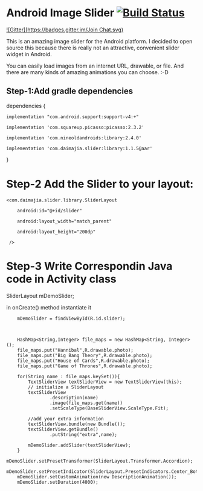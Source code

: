 # Android Image Slider [![Build Status](https://travis-ci.org/daimajia/AndroidImageSlider.svg)](https://travis-ci.org/daimajia/AndroidImageSlider)

[![Gitter](https://badges.gitter.im/Join Chat.svg)](https://gitter.im/daimajia/AndroidImageSlider?utm_source=badge&utm_medium=badge&utm_campaign=pr-badge&utm_content=badge)
 
This is an amazing image slider for the Android platform. I decided to open source this because there is really not an attractive, convenient slider widget in Android.
 
You can easily load images from an internet URL, drawable, or file. And there are many kinds of amazing animations you can choose. :-D

## Step-1:Add gradle dependencies

   dependencies {

    implementation "com.android.support:support-v4:+"
    
    implementation 'com.squareup.picasso:picasso:2.3.2'
    
    implementation 'com.nineoldandroids:library:2.4.0'
    
    implementation 'com.daimajia.slider:library:1.1.5@aar'
    
   }

# Step-2 Add the Slider to your layout:

 

    <com.daimajia.slider.library.SliderLayout

        android:id="@+id/slider"
        
        android:layout_width="match_parent"
        
        android:layout_height="200dp"
        
     />

# Step-3 Write Correspondin Java code in Activity class

SliderLayout mDemoSlider;

in onCreate() method instantiate it

        mDemoSlider = findViewById(R.id.slider);


        
        HashMap<String,Integer> file_maps = new HashMap<String, Integer>();
        file_maps.put("Hannibal",R.drawable.photo);
        file_maps.put("Big Bang Theory",R.drawable.photo);
        file_maps.put("House of Cards",R.drawable.photo);
        file_maps.put("Game of Thrones",R.drawable.photo);

        for(String name : file_maps.keySet()){
            TextSliderView textSliderView = new TextSliderView(this);
            // initialize a SliderLayout
            textSliderView
                    .description(name)
                    .image(file_maps.get(name))
                    .setScaleType(BaseSliderView.ScaleType.Fit);

            //add your extra information
            textSliderView.bundle(new Bundle());
            textSliderView.getBundle()
                    .putString("extra",name);

            mDemoSlider.addSlider(textSliderView);
        }
        mDemoSlider.setPresetTransformer(SliderLayout.Transformer.Accordion);
        mDemoSlider.setPresetIndicator(SliderLayout.PresetIndicators.Center_Bottom);
        mDemoSlider.setCustomAnimation(new DescriptionAnimation());
        mDemoSlider.setDuration(4000);
        
